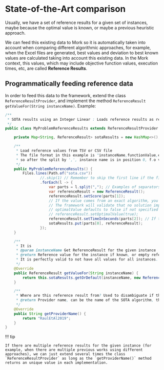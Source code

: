 # State-of-the-Art comparison

Usually, we have a set of reference results for a given set of instances, maybe because the optimal value is known, or maybe a previous heuristic approach.

We can feed this existing data to Mork so it is automatically taken into account when comparing different algorithmic approaches, for example, when the Excel files are generated, best values and deviation to best known values are calculated taking into account this existing data.
In the Mork context, this values, which may include objective function values, execution times, etc, are called **Reference Results**.

## Programmatically feeding reference data

In order to feed this data to the framework, extend the class `ReferenceResultProvider`, and implement the method `ReferenceResult getValueFor(String instanceName)`. Example:

```java
/**
 * SOTA results using an Integer Linear : Loads reference results as reported in http://dx.doi.org/10.10...
 */
public class MyProblemReferenceResults extends ReferenceResultProvider {

    private Map<String, ReferenceResult> sotaResults = new HashMap<>();

    /**
     * Load reference values from TSV or CSV file
     * The file format in this example is "instanceName,functionValue,executionTime",
     * so after the split by ',', instance name is in position 0, f.o value in position 1, and lastly execution time in position 2.
     */
    public MyProblemReferenceResults() {
        Files.lines(Path.of("sota.csv"))
                //.skip(1) // Remember to skip the first line if the file has headers
                .forEach(l -> {
                    var parts = l.split(","); // Examples of separators are: ';', ',' or '\t', depending on your files
                    var referenceResult = new ReferenceResult();
                    referenceResult.setScore(parts[1]);
                    // If the value comes from an exact algorithm, you may mark it as optimal
                    // The framework will validate that no solution improves this result, as it would be a bug
                    // optimalValue defaults to false if not specified
                    // referenceResult.setOptimalValue(true);
                    referenceResult.setTimeInSeconds(parts[2]); // If the time value is a TimeToBest, use setTimeToBest*
                    sotaResults.put(parts[0], referenceResult);
                });
    }

    /**
     * It is 
     * @param instanceName Get ReferenceResult for the given instance
     * @return Reference value for the instance if known, or empty reference result if not. 
     * It is perfectly valid to not have all values for all instances.
     */
    @Override
    public ReferenceResult getValueFor(String instanceName) {
        return this.sotaResults.getOrDefault(instanceName, new ReferenceResult());
    }

    /**
     * Where are this reference result from? Used to disambiguate if there are multiple providers.
     * @return Provider name, can be the name of the SOTA algorithm, the authors, or any other id that clearly identifies the source.
     */
    @Override
    public String getProviderName() {
        return "RaulEtAl2019";
    }
}
```

!!! tip

    If there are multiple reference results for the given instance (for example, when there are multiple previous works using different approaches), we can just extend several times the class `ReferenceResultProvider` as long as the `getProviderName()` method returns an unique value in each implementation.

